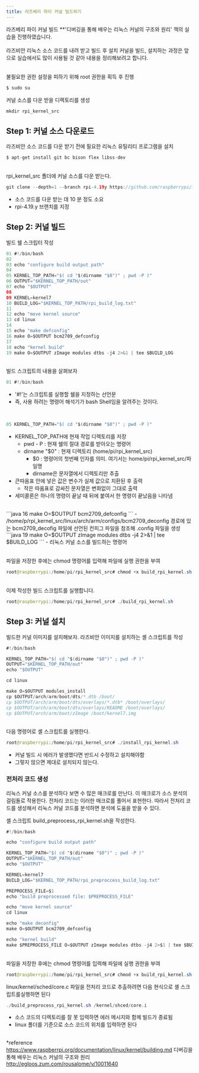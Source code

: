 ```yaml
---
title: 라즈베리 파이 커널 빌드하기
---
```


라즈베리 파이 커널 빌드
**'디버깅을 통해 배우는 리눅스 커널의 구조와 원리' 책의 실습을 진행하였습니다.<br><br>
라즈비안 리눅스 소스 코드를 내려 받고 빌드 후 설치
커널을 빌드, 설치하는 과정은 앞으로 실습에서도 많이 사용될 것 같아 내용을 정리해보려고 합니다.<br><br>

불필요한 권한 설정을 피하기 위해 root 권한을 획득 후 진행
```java
$ sudo su
```
커널 소스를 다운 받을 디렉토리를 생성
```java
mkdir rpi_kernel_src
```

## Step 1:  커널 소스 다운로드

라즈비안 소스 코드를 다운 받기 전에 필요한 리눅스 유틸리티 프로그램을 설치
```java
$ apt-get install git bc bison flex libss-dev
```
<br>rpi_kernel_src 폴더에 커널 소스를 다운 받는다.
```java
git clone --depth=1 --branch rpi-4.19y https://github.com/raspberrypi/linux
```
- 소스 코드를 다운 받는 데 10 분 정도 소요
- rpi-4.19.y 브랜치를 지정

## Step 2:  커널 빌드
빌드 쉘 스크립터 작성
```java
01 #!/bin/bash
02 
03 echo "configure build output path"
04 
05 KERNEL_TOP_PATH="$( cd "$(dirname "$0")" ; pwd -P )"
06 OUTPUT="$KERNEL_TOP_PATH/out"
07 echo "$OUTPUT"
08 
09 KERNEL=kernel7
10 BUILD_LOG="$KERNEL_TOP_PATH/rpi_build_log.txt"
11 
12 echo "move kernel source"
13 cd linux
14 
15 echo "make defconfig"
16 make O=$OUTPUT bcm2709_defconfig
17 
18 echo "kernel build"
19 make O=$OUTPUT zImage modules dtbs -j4 2>&1 | tee $BUILD_LOG
```

<br>빌드 스크립트의 내용을 살펴보자 

```java
01 #!/bin/bash
```
- '#!'는 스크립트를 실행할 쉘을 지정하는 선언문
- 즉,  사용 하려는 명령어 해석기가 bash Shell임을 알려주는 것이다.  
<br>
 
```java
05 KERNEL_TOP_PATH="$( cd "$(dirname "$0")" ; pwd -P )"
```
- KERNEL_TOP_PATH에 현재 작업 디렉토리를 저장
	- pwd \- P : 현재 쉘의 절대 경로를 받아오는 명령어
	- dirname "\$0" : 현재 디렉토리 (home/pi/rpi_kernel_src)
		- \$0 : 명령어의 첫번째 인자를 의미. 여기서는 home/pi/rpi_kernel_src/파일명
		- dirname은 문자열에서 디렉토리만 추출
- 큰따옴표 안에 넣은 값은 변수가 실제 값으로 치환된 후 출력
	- 작은 따옴표로 감싸진 문자열은 변화없이 그대로 출력
- 세미콜론은 하나의 명령이 끝날 때 뒤에 붙여서 한 명령이 끝났음을 나타냄
<br>
```java
16 make O=$OUTPUT bcm2709_defconfig
```
- /home/p/rpi_kernel_src/linux/arch/arm/configs/bcm2709_deconfig 경로에 있는 bcm2709_decofig 파일에 선언된 컨피그 파일을 참조해 .config 파일을 생성
<br>
```java
19 make O=$OUTPUT zImage modules dtbs -j4 2>&1 | tee $BUILD_LOG
```
- 리눅스 커널 소스를 빌드하는 명령어

<br>파일을 저장한 후에는 chmod 명령어를 입력해 파일에 실행 권한을 부여
```java
root@raspberrypi:/home/pi/rpi_kernel_src# chmod +x build_rpi_kernel.sh
```

<br>이제 작성한 빌드 스크립트를 실행합니다.
```java
root@raspberrypi:/home/pi/rpi_kernel_src# ./build_rpi_kernel.sh
```

## Step 3:  커널 설치
빌드한 커널 이미지를 설치해보자.
라즈비안 이미지를 설치하는 셸 스크립트를 작성
```java
#!/bin/bash

KERNEL_TOP_PATH="$( cd "$(dirname "$0")" ; pwd -P )"
OUTPUT="$KERNEL_TOP_PATH/out"
echo "$OUTPUT"

cd linux

make O=$OUTPUT modules_install
cp $OUTPUT/arch/arm/boot/dts/*.dtb /boot/
cp $OUTPUT/arch/arm/boot/dts/overlays/*.dtb* /boot/overlays/
cp $OUTPUT/arch/arm/boot/dts/overlays/README /boot/overlays/
cp $OUTPUT/arch/arm/boot/zImage /boot/kernel7.img
```
<br>다음 명령어로 셸 스크립트를 실행한다.
```java
root@raspberrypi:/home/pi/rpi_kernel_src# ./install_rpi_kernel.sh
```
- 커널 빌드 시 에러가 발생했다면 반드시 수정하고 설치해야함
- 그렇지 않으면 제대로 설치되지 않는다.

### 전처리 코드 생성
리눅스 커널 소스를 분석하다 보면 수 많은 매크로를 만난다. 이 매크로가 소스 분석의 걸림돌로 작용한다. 전처리 코드는 이러한 매크로를 풀어서 표현한다. 따라서 전처리 코드를 생성해서 리눅스 커널 코드를 분석하면 분석에 도움을 받을 수 있다.

셸 스크립트 build_preprocess_rpi_kernel.sh을 작성한다.
```java
#!/bin/bash

echo "configure build output path"

KERNEL_TOP_PATH="$( cd "$(dirname "$0")" ; pwd -P )"
OUTPUT="$KERNEL_TOP_PATH/out"
echo "$OUTPUT"

KERNEL=kernel7
BUILD_LOG="$KERNEL_TOP_PATH/rpi_preproccess_build_log.txt"

PREPROCESS_FILE=$1
echo "build preprocessed file: $PREPROCESS_FILE"

echo "move kernel source"
cd linux

echo "make deconfig"
make O=$OUTPUT bcm2709_defconfig

echo "kernel build"
make $PREPROCESS_FILE O=$OUTPUT zImage modules dtbs -j4 2>$1 | tee $BUILD_LOG
``` 
<br>파일을 저장한 후에는 chmod 명령어를 입력해 파일에 실행 권한을 부여
```java
root@raspberrypi:/home/pi/rpi_kernel_src# chmod +x build_rpi_kernel.sh
```

linux/kernel/sched/core.c 파일을 전처리 코드로 추출하려면 다음 현식으로 셸 스크립트를실행하면 된다
```java
./build_preprocess_rpi_kernel.sh /kernel/shced/core.i
```
- 소스 코드의 디렉토리를 잘 못 입력하면 에러 메시지와 함께 빌드가 종료됨
- linux 폴더를 기준으로 소스 코드의 위치를 입력하면 된다

<br>*reference
https://www.raspberrpi.org/documentation/linux/kernel/building.md
디버깅을 통해 배우는 리눅스 커널의 구조와 원리
http://egloos.zum.com/rousalome/v/10011640
